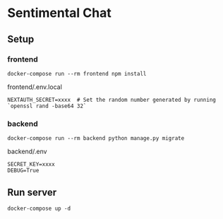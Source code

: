 # Sentimental Chat
## Setup
### frontend
```
docker-compose run --rm frontend npm install
```
frontend/.env.local
```
NEXTAUTH_SECRET=xxxx  # Set the random number generated by running `openssl rand -base64 32`
```
### backend
```
docker-compose run --rm backend python manage.py migrate
```
backend/.env
```
SECRET_KEY=xxxx
DEBUG=True
```

## Run server
```
docker-compose up -d
```
